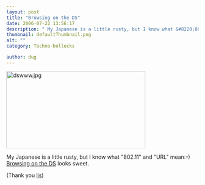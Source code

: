 ```yaml
---
layout: post
title: "Browsing on the DS"
date: 2006-07-22 13:56:17
description: " My Japanese is a little rusty, but I know what &#8220;802.11&#8221; and &#8220;URL&#8221; mean -- -) Browsing on the DS looks sweet. (Thank you lis)&#8230;"
thumbnail: defaultThumbnail.png
alt: ""
category: Techno-bollocks

author: dug
---
```


<p><a href="http://www.donkeyontheedge.com/i/dswww.jpg"><img alt="dswww.jpg" src="http://www.donkeyontheedge.com/i/dswww-thumb.jpg" width="364" height="202" /></a></p>

<p>My Japanese is a little rusty, but I know what "802.11" and "URL" mean:-) <a href="http://www.nintendo.co.jp/ds/browser/">Browsing on the DS</a> looks sweet.</p>

<p>(Thank you <a href="http://www.lis186.com/">lis</a>)</p>
